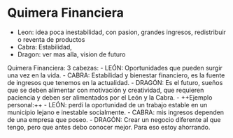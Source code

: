 # Quimera Financiera

- Leon: idea poca inestabilidad, con pasion, grandes ingresos, redistribuir o reventa de productos
- Cabra: Estabilidad, 
- Dragon: ver mas alla, vision de futuro

Quimera Financiera: 
	3 cabezas: 
	- LEÓN: Oportunidades que pueden surgir una vez en la vida.
	- CABRA: Estabilidad y bienestar financiero, es la fuente de ingresos que tenemos en la actualidad.
	- DRAGÓN: Es el futuro, sueños que se deben alimentar con motivación y creatividad, que requieren paciencia y deben ser alimentados por el León y la Cabra.
		- ++Ejemplo personal:++ 
			- LEÓN: perdí la oportunidad de un trabajo estable en un municipio lejano e inestable socialmente. 
			- CABRA: mis ingresos dependen de una empresa que poseo.
			- DRAGÓN: Crear un negocio diferente al que tengo, pero que antes debo conocer mejor. Para eso estoy ahorrando.